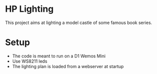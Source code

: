 # HP Lighting

This project aims at lighting a model castle of some famous book series.

# Setup

- The code is meant to run on a D1 Wemos Mini
- Use WS8211 leds
- The lighting plan is loaded from a webserver at startup
